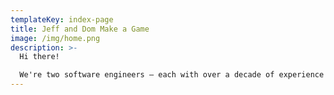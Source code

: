 ```yaml
---
templateKey: index-page
title: Jeff and Dom Make a Game
image: /img/home.png
description: >-
  Hi there!

  We're two software engineers – each with over a decade of experience – and we're making a game from scratch!
---
```

